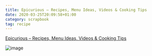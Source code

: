 ```yaml
---
title: Epicurious – Recipes, Menu Ideas, Videos & Cooking Tips
date: 2020-03-25T20:09:58+01:00
category: scrapbook
tag: recipe
---
```




[Epicurious – Recipes, Menu Ideas, Videos & Cooking Tips](http://Epicurious.com)

![image](https://www.epicurious.com/static/img/misc/epicurious-social-logo.png)